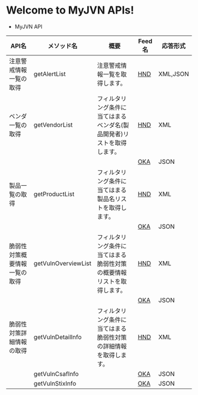 # Welcome to MyJVN APIs!

* MyJVN API


| API名 | メソッド名 | 概要 | Feed名 | 応答形式 |
| ---- | ---- | ---- | ---- | ---- | 
| 注意警戒情報一覧の取得 | getAlertList | 注意警戒情報一覧を取得します。 | [ HND ](getAlertList_api_hnd.md) | XML,JSON | 
| ベンダ一覧の取得 | getVendorList | フィルタリング条件に当てはまるベンダ名(製品開発者)リストを取得します。 | [ HND ](getVendorList_api_hnd.md) | XML | 
| | | | [ OKA ](getVendorList_api_oka.md) | JSON | 
| 製品一覧の取得 | getProductList | フィルタリング条件に当てはまる製品名リストを取得します。 | [ HND ](getProductList_api_hnd.md) | XML | 
| | | | [ OKA ](getProductList_api_oka.md) | JSON | 
| 脆弱性対策概要情報一覧の取得 | getVulnOverviewList | フィルタリング条件に当てはまる脆弱性対策の概要情報リストを取得します。 | [ HND ](getVulnOverviewList_api_hnd.md) | XML | 
| | | | [ OKA ](getVulnOverviewList_api_oka.md) | JSON | 
| 脆弱性対策詳細情報の取得 | getVulnDetailInfo | フィルタリング条件に当てはまる脆弱性対策の詳細情報を取得します。 | [ HND ](getVulnDetailInfo_api_hnd.md) | XML | 
| | getVulnCsafInfo | | [ OKA ](getVulnCsafInfo_api_oka.md) | JSON | 
| | getVulnStixInfo | | [ OKA ](getVulnStixInfo_api_oka.md) | JSON | 



